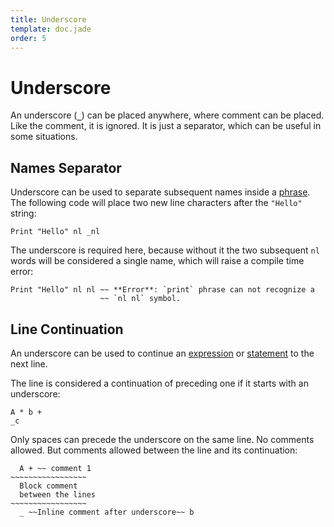 ```yaml
---
title: Underscore
template: doc.jade
order: 5
---
```


Underscore
==========
<!--
Copyright (C) 2010-2013 Ruslan Lopatin.
Permission is granted to copy, distribute and/or modify this document
under the terms of the GNU Free Documentation License, Version 1.3
or any later version published by the Free Software Foundation;
with no Invariant Sections, no Front-Cover Texts, and no Back-Cover Texts.
A copy of the license is included in the section entitled "GNU
Free Documentation License".
-->

An underscore (**`_`**) can be placed anywhere, where comment can be placed.
Like the comment, it is ignored. It is just a separator, which can be useful in
some situations.


Names Separator
---------------

Underscore can be used to separate subsequent names inside a
[phrase](/docs/phrases/index.html). The following code will place two new line
characters after the `"Hello"` string:
```o42a
Print "Hello" nl _nl
```

The underscore is required here, because without it the two subsequent `nl`
words will be considered a single name, which will raise a compile time error:
```o42a
Print "Hello" nl nl ~~ **Error**: `print` phrase can not recognize a
                    ~~ `nl nl` symbol.
```


Line Continuation
-----------------

An underscore can be used to continue an
[expression](../expressions/index.html) or
[statement](../sentences/statements.html) to the next line.

The line is considered a continuation of preceding one if it starts with an
underscore:
```o42a
A * b +
_c
```

Only spaces can precede the underscore on the same line. No comments allowed.
But comments allowed between the line and its continuation:
```o42a
  A + ~~ comment 1
~~~~~~~~~~~~~~~~~
  Block comment
  between the lines
~~~~~~~~~~~~~~~~~
  _ ~~Inline comment after underscore~~ b
```
